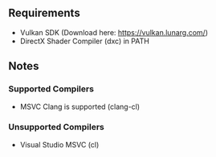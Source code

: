 ## Requirements

- Vulkan SDK (Download here: https://vulkan.lunarg.com/)
- DirectX Shader Compiler (dxc) in PATH

## Notes

### Supported Compilers
- MSVC Clang is supported (clang-cl)

### Unsupported Compilers
- Visual Studio MSVC (cl)
